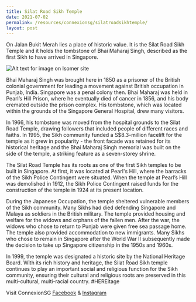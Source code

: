 ```yaml
---
title: Silat Road Sikh Temple
date: 2021-07-02
permalink: /resources/connexionsg/silatroadsikhtemple/
layout: post
---
```

On Jalan Bukit Merah lies a place of historic value. It is the Silat Road Sikh Temple and it holds the tombstone of Bhai Maharaj Singh, described as the first Sikh to have arrived in Singapore.

![Alt text for image on Isomer site](/images/silatroadsikhtemple.jpeg)

Bhai Maharaj Singh was brought here in 1850 as a prisoner of the British colonial government for leading a movement against British occupation in Punjab, India. Singapore was a penal colony then. Bhai Maharaj was held in Pearl’s Hill Prison, where he eventually died of cancer in 1856, and his body cremated outside the prison complex. His tombstone, which was located within the grounds of the Singapore General Hospital, drew many visitors.

In 1966, his tombstone was moved from the hospital grounds to the Silat Road Temple, drawing followers that included people of different races and faiths. In 1995, the Sikh community funded a S$8.3-million facelift for the temple as it grew in popularity - the front facade was retained for its historical heritage and the Bhai Maharaj Singh memorial was built on the side of the temple, a striking feature as a seven-storey shrine.

The Silat Road Temple has its roots as one of the first Sikh temples to be built in Singapore. At first, it was located at Pearl's Hill, where the barracks of the Sikh Police Contingent were situated. When the temple at Pearl’s Hill was demolished in 1912, the Sikh Police Contingent raised funds for the construction of the temple in 1924 at its present location.

During the Japanese Occupation, the temple sheltered vulnerable members of the Sikh community. Many Sikhs had died defending Singapore and Malaya as soldiers in the British military. The temple provided housing and welfare for the widows and orphans of the fallen men. After the war, the widows who chose to return to Punjab were given free sea passage home. The temple also provided accommodation to new immigrants. Many Sikhs who chose to remain in Singapore after the World War II subsequently made the decision to take up Singapore citizenship in the 1950s and 1960s.

In 1999, the temple was designated a historic site by the National Heritage Board. With its rich history and heritage, the Silat Road Sikh temple continues to play an important social and religious function for the Sikh community, ensuring their cultural and religious roots are preserved in this multi-cultural, multi-racial country. #HEREitage

Visit ConnexionSG [Facebook](https://www.facebook.com/ConnexionSG) & [Instagram](https://www.instagram.com/connexionsg/)